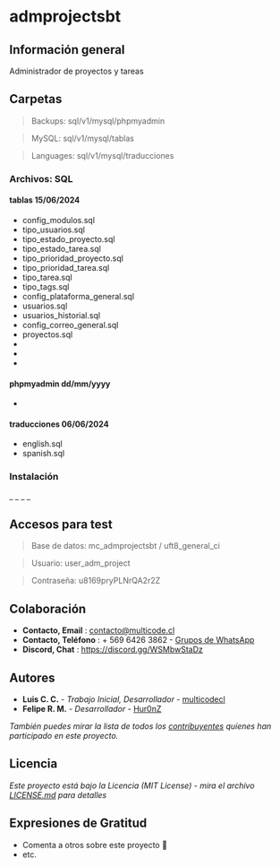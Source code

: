 # admprojectsbt

## Información general

Administrador de proyectos y tareas

## Carpetas

> Backups: sql/v1/mysql/phpmyadmin

> MySQL: sql/v1/mysql/tablas

> Languages: sql/v1/mysql/traducciones

### Archivos: SQL

#### tablas 15/06/2024

* config_modulos.sql
* tipo_usuarios.sql
* tipo_estado_proyecto.sql
* tipo_estado_tarea.sql
* tipo_prioridad_proyecto.sql
* tipo_prioridad_tarea.sql
* tipo_tarea.sql
* tipo_tags.sql
* config_plataforma_general.sql
* usuarios.sql
* usuarios_historial.sql
* config_correo_general.sql
* proyectos.sql
* 
* 
* 

#### phpmyadmin dd/mm/yyyy

* 

#### traducciones 06/06/2024

* english.sql
* spanish.sql

### Instalación

_ _
_ _

## Accesos para test

> Base de datos: mc_admprojectsbt / uft8_general_ci

> Usuario: user_adm_project

> Contraseña: u8169pryPLNrQA2r2Z

## Colaboración

* **Contacto, Email** : contacto@multicode.cl
* **Contacto, Teléfono** : + 569 6426 3862 - [Grupos de WhatsApp](https://chat.whatsapp.com/EXveAd4eERKF1aY2zzUvLr)
* **Discord, Chat** : https://discord.gg/WSMbwStaDz

## Autores

* **Luis C. C.** - *Trabajo Inicial, Desarrollador* - [multicodecl](https://github.com/multicodecl)
* **Felipe R. M.** - *Desarrollador* - [Hur0nZ](https://github.com/Hur0nZ)

_También puedes mirar la lista de todos los [contribuyentes](https://github.com/multicodecl/admprojectsbt/contributors) quíenes han participado en este proyecto._

## Licencia

_Este proyecto está bajo la Licencia (MIT License) - mira el archivo [LICENSE.md](LICENSE) para detalles_

## Expresiones de Gratitud

* Comenta a otros sobre este proyecto 📢
* etc.
